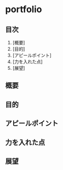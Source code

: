 # portfolio
## 目次
1. [概要]
2. [目的]
3. [アピールポイント]
4. [力を入れた点]
5. [展望]
## 概要
<!-- 概要を書く -->
## 目的
<!-- なぜこれをつくったのか -->
## アピールポイント
<!-- 見てほしい点 -->
## 力を入れた点
<!-- 技術的な面で力を入れた点 -->
## 展望
<!-- 今後の展望 -->
